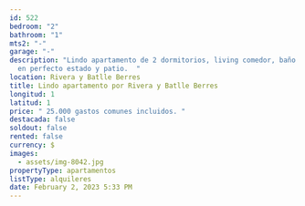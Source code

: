 ```yaml
---
id: 522
bedroom: "2"
bathroom: "1"
mts2: "-"
garage: "-"
description: "Lindo apartamento de 2 dormitorios, living comedor, baño y cocina
  en perfecto estado y patio.  "
location: Rivera y Batlle Berres
title: Lindo apartamento por Rivera y Batlle Berres
longitud: 1
latitud: 1
price: " 25.000 gastos comunes incluidos. "
destacada: false
soldout: false
rented: false
currency: $
images:
  - assets/img-8042.jpg
propertyType: apartamentos
listType: alquileres
date: February 2, 2023 5:33 PM
---
```

